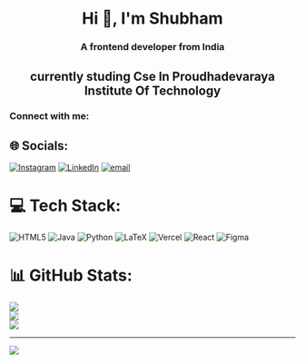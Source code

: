 <h1 align="center">Hi 👋, I'm Shubham</h1>
<h3 align="center">A frontend developer from India</h3>
<h2 align="center">currently studing Cse In Proudhadevaraya Institute Of Technology</h2>

<h3 align="left">Connect with me:</h3>
<p align="left">
</p>


## 🌐 Socials:
[![Instagram](https://img.shields.io/badge/Instagram-%23E4405F.svg?logo=Instagram&logoColor=white)](https://instagram.com/shubham_bhandari__24) [![LinkedIn](https://img.shields.io/badge/LinkedIn-%230077B5.svg?logo=linkedin&logoColor=white)](https://linkedin.com/in/https://www.linkedin.com/in/shubham-bhandari-706b03354/) [![email](https://img.shields.io/badge/Email-D14836?logo=gmail&logoColor=white)](mailto:shubhambhandari127@gmail.com) 

# 💻 Tech Stack:
![HTML5](https://img.shields.io/badge/html5-%23E34F26.svg?style=for-the-badge&logo=html5&logoColor=white) ![Java](https://img.shields.io/badge/java-%23ED8B00.svg?style=for-the-badge&logo=openjdk&logoColor=white) ![Python](https://img.shields.io/badge/python-3670A0?style=for-the-badge&logo=python&logoColor=ffdd54) ![LaTeX](https://img.shields.io/badge/latex-%23008080.svg?style=for-the-badge&logo=latex&logoColor=white) ![Vercel](https://img.shields.io/badge/vercel-%23000000.svg?style=for-the-badge&logo=vercel&logoColor=white) ![React](https://img.shields.io/badge/react-%2320232a.svg?style=for-the-badge&logo=react&logoColor=%2361DAFB) ![Figma](https://img.shields.io/badge/figma-%23F24E1E.svg?style=for-the-badge&logo=figma&logoColor=white)
# 📊 GitHub Stats:
![](https://github-readme-stats.vercel.app/api?username=shubhambhandari24&theme=dark&hide_border=false&include_all_commits=false&count_private=false)<br/>
![](https://nirzak-streak-stats.vercel.app/?user=shubhambhandari24&theme=dark&hide_border=false)<br/>
![](https://github-readme-stats.vercel.app/api/top-langs/?username=shubhambhandari24&theme=dark&hide_border=false&include_all_commits=false&count_private=false&layout=compact)

---
[![](https://visitcount.itsvg.in/api?id=shubhambhandari24&icon=0&color=0)](https://visitcount.itsvg.in)

<!-- Proudly created with GPRM ( https://gprm.itsvg.in ) -->
